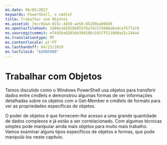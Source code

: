 ```yaml
---
ms.date: 06/05/2017
keywords: PowerShell, o cmdlet
title: Trabalhar com Objetos
ms.assetid: 7ecc94a4-015c-4459-ae58-85289ea09030
ms.openlocfilehash: 5d86e1658286055f8a7dc57d488a6adcef577a10
ms.sourcegitcommit: e7445ba8203da304286c591ff513900ad1c244a4
ms.translationtype: MT
ms.contentlocale: pt-PT
ms.lasthandoff: 04/23/2019
ms.locfileid: "62085988"
---
```

# <a name="working-with-objects"></a>Trabalhar com Objetos

Temos discutido como o Windows PowerShell usa objetos para transferir dados entre cmdlets e demonstrou algumas formas de ver informações detalhadas sobre os objetos com o Get-Member e cmdlets de formato para ver as propriedades específicas de objetos.

O poder de objetos é que fornecem-lhe acesso a uma grande quantidade de dados complexos e já estão a ser correlacionado. Com algumas técnicas simples pode manipular ainda mais objetos para muito mais trabalho. Vamos examinar alguns tipos específicos de objetos e formas, que pode manipulá-los neste capítulo.